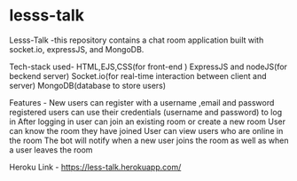 # lesss-talk
Lesss-Talk 
-this repository contains a chat room application built with socket.io, expressJS, and MongoDB.

Tech-stack used-
HTML,EJS,CSS(for front-end )
ExpressJS and nodeJS(for beckend server)
Socket.io(for real-time interaction between client and server)
MongoDB(database to store users)

Features -
New users can register with a username ,email and password
registered users can use their credentials (username and password) to log in
After logging in user can join an existing room or create a new room
User can know the room they have joined
User can view users who are online in the room
The bot will notify when a new user joins the room as well as when a user leaves the room

Heroku Link - https://less-talk.herokuapp.com/
